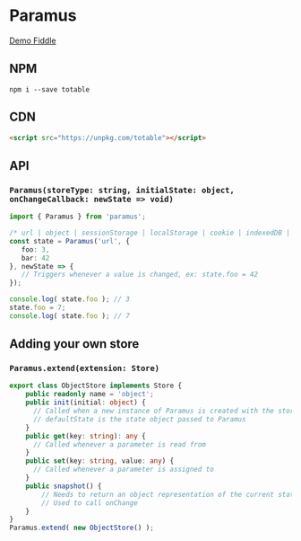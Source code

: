 # Paramus

[Demo Fiddle](https://jsfiddle.net/gh/get/library/pure/Olian04/Paramus/tree/master/demo)

## NPM
```
npm i --save totable
```

## CDN

```html
<script src="https://unpkg.com/totable"></script>
```

## API

### `Paramus(storeType: string, initialState: object, onChangeCallback: newState => void)`

```ts
import { Paramus } from 'paramus';

/* url | object | sessionStorage | localStorage | cookie | indexedDB | webSQL | <Paramus.extend> */
const state = Paramus('url', {
   foo: 3, 
   bar: 42
}, newState => {
   // Triggers whenever a value is changed, ex: state.foo = 42
});

console.log( state.foo ); // 3
state.foo = 7;
console.log( state.foo ); // 7
```

## Adding your own store

### `Paramus.extend(extension: Store)`

```ts
export class ObjectStore implements Store {
    public readonly name = 'object';
    public init(initial: object) {
      // Called when a new instance of Paramus is created with the storeType equal to 'object'
      // defaultState is the state object passed to Paramus
    }
    public get(key: string): any {
      // Called whenever a parameter is read from 
    }
    public set(key: string, value: any) {
      // Called whenever a parameter is assigned to
    }
    public snapshot() {
        // Needs to return an object representation of the current state
        // Used to call onChange
    }
}
Paramus.extend( new ObjectStore() );
```


